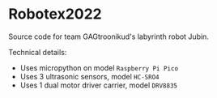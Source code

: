 # Robotex2022
Source code for team GAGtroonikud's labyrinth robot Jubin.

Technical details:
* Uses micropython on model `Raspberry Pi Pico`
* Uses 3 ultrasonic sensors, model `HC-SRO4`
* Uses 1 dual motor driver carrier, model `DRV8835`
